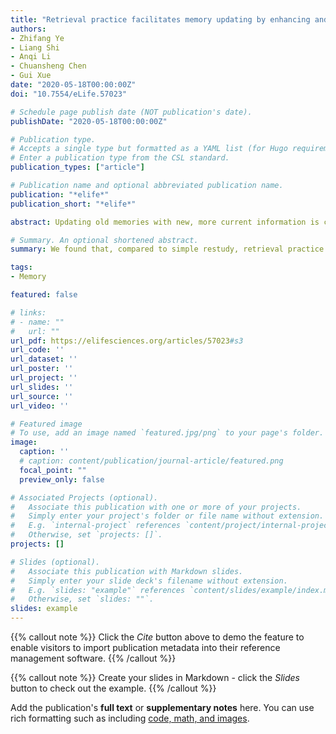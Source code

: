 ```yaml
---
title: "Retrieval practice facilitates memory updating by enhancing and differentiating medial prefrontal cortex representations"
authors:
- Zhifang Ye
- Liang Shi
- Anqi Li
- Chuansheng Chen
- Gui Xue
date: "2020-05-18T00:00:00Z"
doi: "10.7554/eLife.57023"

# Schedule page publish date (NOT publication's date).
publishDate: "2020-05-18T00:00:00Z"

# Publication type.
# Accepts a single type but formatted as a YAML list (for Hugo requirements).
# Enter a publication type from the CSL standard.
publication_types: ["article"]

# Publication name and optional abbreviated publication name.
publication: "*elife*"
publication_short: "*elife*"

abstract: Updating old memories with new, more current information is critical for human survival, yet the neural mechanisms for memory updating in general and the effect of retrieval practice in particular are poorly understood. Using a three-day A-B/A-C memory updating paradigm, we found that compared to restudy, retrieval practice could strengthen new A-C memories and reduce old A-B memory intrusion, but did not suppress A-B memories. Neural activation pattern analysis revealed that compared to restudy, retrieval practice led to stronger target representation in the medial prefrontal cortex (MPFC) during the final test. Critically, it was only under the retrieval practice condition that the MPFC showed strong and comparable competitor evidence for both correct and incorrect trials during final test, and that the MPFC target representation during updating was predictive of subsequent memory. These results suggest that retrieval practice is able to facilitate memory updating by strongly engaging MPFC mechanisms in memory integration, differentiation and consolidation.

# Summary. An optional shortened abstract.
summary: We found that, compared to simple restudy, retrieval practice was associated with better memory updating without suppressing the old memories. Furthermore, by tracking the neural evidence of old and new memories during both final memory and updating, we demonstrated that superior memory updating under retrieval practice could be achieved by multiple mechanisms. These results provide important insights into the neural mechanisms of memory updating.

tags:
- Memory

featured: false

# links:
# - name: ""
#   url: ""
url_pdf: https://elifesciences.org/articles/57023#s3 
url_code: ''
url_dataset: ''
url_poster: ''
url_project: ''
url_slides: ''
url_source: ''
url_video: ''

# Featured image
# To use, add an image named `featured.jpg/png` to your page's folder. 
image:
  caption: ''
  # caption: content/publication/journal-article/featured.png
  focal_point: ""
  preview_only: false

# Associated Projects (optional).
#   Associate this publication with one or more of your projects.
#   Simply enter your project's folder or file name without extension.
#   E.g. `internal-project` references `content/project/internal-project/index.md`.
#   Otherwise, set `projects: []`.
projects: []

# Slides (optional).
#   Associate this publication with Markdown slides.
#   Simply enter your slide deck's filename without extension.
#   E.g. `slides: "example"` references `content/slides/example/index.md`.
#   Otherwise, set `slides: ""`.
slides: example
---
```


{{% callout note %}}
Click the *Cite* button above to demo the feature to enable visitors to import publication metadata into their reference management software.
{{% /callout %}}

{{% callout note %}}
Create your slides in Markdown - click the *Slides* button to check out the example.
{{% /callout %}}

Add the publication's **full text** or **supplementary notes** here. You can use rich formatting such as including [code, math, and images](https://docs.hugoblox.com/content/writing-markdown-latex/).
